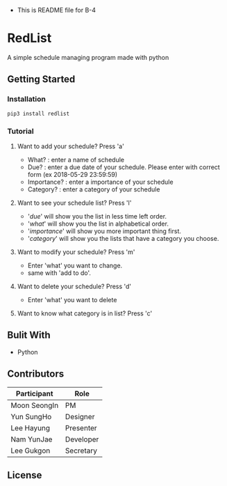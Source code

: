 * This is README file for B-4

# RedList
A simple schedule managing program made with python

## Getting Started
### Installation
```
pip3 install redlist
```

### Tutorial
1. Want to add your schedule? Press 'a'
   - What? : enter a name of schedule
   - Due? : enter a due date of your schedule. Please enter with correct form (ex 2018-05-29 23:59:59)
   - Importance? : enter a importance of your schedule
   - Category? : enter a category of your schedule

2. Want to see your schedule list? Press 'l'
   - '*due*' will show you the list in less time left order.
   - '*what*' will show you the list in alphabetical order.
   - '*importance*' will show you more important thing first.
   - '*category*' will show you the lists that have a category you choose.

3. Want to modify your schedule? Press 'm'
   - Enter 'what' you want to change.
   - same with 'add to do'.

4. Want to delete your schedule? Press 'd'
   - Enter 'what' you want to delete

5. Want to know what category is in list? Press 'c'


## Bulit With
- Python


## Contributors
| Participant    | Role      |
|----------------|-----------|
| Moon SeongIn   | PM        |
| Yun SungHo     | Designer  |
| Lee Hayung     | Presenter |
| Nam YunJae     | Developer |
| Lee Gukgon     | Secretary |

## License